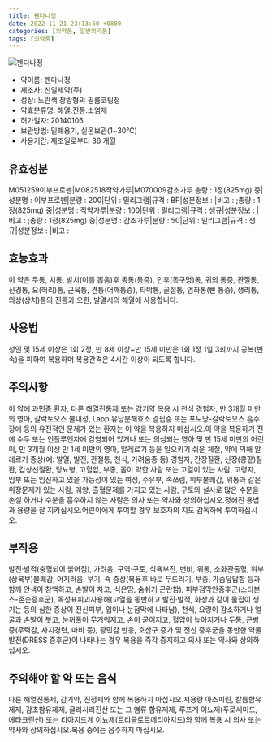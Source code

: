 ```yaml
---
title: 펜다나정
date: 2022-11-21 23:13:50 +0800
categories: [의약품, 일반의약품]
tags: [의약품]
---
```

![펜다나정](https://nedrug.mfds.go.kr/pbp/cmn/itemImageDownload/147426820767200196)

- 약이름: 펜다나정
- 제조사: 신일제약(주)
- 성상: 노란색 장방형의 필름코팅정
- 약효분류명: 해열.진통.소염제
- 허가일자: 20140106
- 보관방법: 밀폐용기, 실온보관(1~30℃)
- 사용기간: 제조일로부터 36 개월
## 유효성분
M051259이부프로펜|M082518작약가루|M070009감초가루
총량 : 1정(825mg) 중|성분명 : 이부프로펜|분량 : 200|단위 : 밀리그램|규격 : BP|성분정보 : |비고 : ;총량 : 1정(825mg) 중|성분명 : 작약가루|분량 : 100|단위 : 밀리그램|규격 : 생규|성분정보 : |비고 : ;총량 : 1정(825mg) 중|성분명 : 감초가루|분량 : 50|단위 : 밀리그램|규격 : 생규|성분정보 : |비고 :
## 효능효과
이 약은 두통, 치통, 발치(이를 뽑음)후 동통(통증), 인후(목구멍)통, 귀의 통증, 관절통, 신경통, 요(허리)통, 근육통, 견통(어깨통증), 타박통, 골절통, 염좌통(삔 통증), 생리통, 외상(상처)통의 진통과 오한, 발열시의 해열에 사용합니다.
## 사용법
성인 및 15세 이상은 1회 2정, 만 8세 이상~만 15세 미만은 1회 1정 1일 3회까지 공복(빈 속)을 피하여 복용하며 복용간격은 4시간 이상이 되도록 합니다.
## 주의사항
이 약에 과민증 환자, 다른 해열진통제 또는 감기약 복용 시 천식 경험자, 만 3개월 미만의 영아, 갈락토오스 불내성, Lapp 유당분해효소 결핍증 또는 포도당-갈락토오스 흡수장애 등의 유전적인 문제가 있는 환자는 이 약을 복용하지 마십시오.이 약을 복용하기 전에 수두 또는 인플루엔자에 감염되어 있거나 또는 의심되는 영아 및 만 15세 미만의 어린이, 만 3개월 이상 만 1세 미만의 영아, 알레르기 등을 일으키기 쉬운 체질, 약에 의해 알레르기 증상(예: 발열, 발진, 관절통, 천식, 가려움증 등) 경험자, 간장질환, 신장(콩팥)질환, 갑상선질환, 당뇨병, 고혈압, 부종, 몸이 약한 사람 또는 고열이 있는 사람, 고령자, 임부 또는 임신하고 있을 가능성이 있는 여성, 수유부, 속쓰림, 위부불쾌감, 위통과 같은 위장문제가 있는 사람, 궤양, 출혈문제를 가지고 있는 사람, 구토와 설사로 많은 수분을 손실 하거나 수분을 흡수하지 않는 사람은 의사 또는 약사와 상의하십시오.정해진 용법과 용량을 잘 지키십시오.어린이에게 투여할 경우 보호자의 지도 감독하에 투여하십시오.
## 부작용
발진·발적(충혈되어 붉어짐), 가려움, 구역·구토, 식욕부진, 변비, 위통, 소화관출혈, 위부(상복부)불쾌감, 어지러움, 부기, 쇽 증상(복용후 바로 두드러기, 부종, 가슴답답함 등과 함께 안색이 창백하고, 손발이 차고, 식은땀, 숨쉬기 곤란함), 피부점막안증후군(스티븐스-존슨증후군), 독성표피괴사용해(고열을 동반하고 발진·발적, 화상과 같이 물집이 생기는 등의 심한 증상이 전신피부, 입이나 눈점막에 나타남), 천식, 요량이 감소하거나 얼굴과 손발이 붓고, 눈꺼풀이 무거워지고, 손이 굳어지고, 혈압이 높아지거나 두통, 근병증(무력감, 사지경련, 마비 등), 광민감 반응, 호산구 증가 및 전신 증후군을 동반한 약물 발진(DRESS 증후군)이 나타나는 경우 복용을 즉각 중지하고 의사 또는 약사와 상의하십시오.
## 주의해야 할 약 또는 음식
다른 해열진통제, 감기약, 진정제와 함께 복용하지 마십시오.저용량 아스피린, 칼륨함유제제, 감초함유제제, 글리시리진산 또는 그 염류 함유제제, 루프계 이뇨제(푸로세미드, 에타크린산) 또는 티아지드계 이뇨제(트리클로르메티아지드)와 함께 복용 시 의사 또는 약사와 상의하십시오.복용 중에는 음주하지 마십시오.
